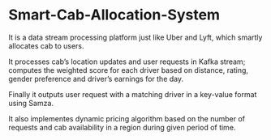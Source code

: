 # Smart-Cab-Allocation-System

It is a data stream processing platform just like Uber and Lyft, which smartly allocates cab to users.

It processes cab’s location updates and user requests in Kafka stream; computes the weighted score for each driver based on distance, rating, gender preference and driver’s earnings for the day.

Finally it outputs user request with a matching driver in a key-value format using Samza.

It also implementes dynamic pricing algorithm based on the number of requests and cab availability in a region during given period of time.

